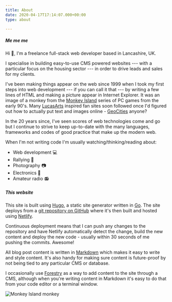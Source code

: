 ```yaml
---
title: About
date: 2020-04-17T17:14:07.000+00:00
type: about

---
```

##### Me me me

Hi :wave:, I'm a freelance full-stack web developer based in Lancashire, UK.

I specialise in building easy-to-use CMS powered websites --- with a particular focus on the housing sector --- in order to drive leads and sales for my clients.

I've been making things appear on the web since 1999 when I took my first steps into web development --- if you can call it that --- by writing a few lines of HTML and making a picture appear in Internet Explorer. It was an image of a monkey from the [Monkey Island](https://en.wikipedia.org/wiki/Monkey_Island_(series)) series of PC games from the early 90's. Many [LucasArts](https://en.wikipedia.org/wiki/LucasArts) inspired fan sites soon followed once I'd figured out how to actually put text and images online - [GeoCities](https://en.wikipedia.org/wiki/Yahoo!_GeoCities) anyone?

In the 20 years since, I've seen scores of web technologies come and go but I continue to strive to keep up-to-date with the many languages, frameworks and codes of good practice that make up the modern web.

When I'm not writing code I'm usually watching/thinking/reading about:

- Web development :computer:
- Rallying :car:
- Photography :camera:
- Electronics :battery:
- Amateur radio :radio:

##### This website

This site is built using [Hugo](https://gohugo.io/), a static site generator written in [Go](https://golang.org/). The site deploys from a [git repository on GitHub](https://github.com/dmturner/dmturner.co.uk) where it's then built and hosted using [Netlify](https://app.netlify.com/sites/dmturner/deploys).

Continuous deployment means that I can push any changes to the repository and have Netlify automatically detect the change, build the new content and deploy the new code - usually within 30 seconds of me pushing the commits. Awesome!

All blog post content is written in [Markdown](https://en.wikipedia.org/wiki/Markdown) which makes it easy to write and style content. It's also handy for making sure content is future-proof by not being tied to any particular CMS or database.

I occasionally use [Forestry](https://forestry.io/) as a way to add content to the site through a CMS, although when you're writing content in Markdown it's easy to do that from your code editor or a terminal window.

![Monkey Island monkey](/uploads/Animated-GIF-The-Secret-of-Monkey-Island-Character-Hanging-Monkey-Near-The-Giant-Monkey-Head-Animated-GIF-Sprite.gif)